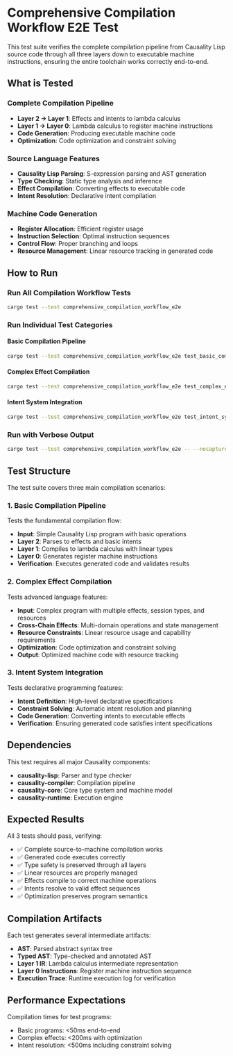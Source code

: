 # Comprehensive Compilation Workflow E2E Test

This test suite verifies the complete compilation pipeline from Causality Lisp source code through all three layers down to executable machine instructions, ensuring the entire toolchain works correctly end-to-end.

## What is Tested

### Complete Compilation Pipeline
- **Layer 2 → Layer 1**: Effects and intents to lambda calculus
- **Layer 1 → Layer 0**: Lambda calculus to register machine instructions
- **Code Generation**: Producing executable machine code
- **Optimization**: Code optimization and constraint solving

### Source Language Features
- **Causality Lisp Parsing**: S-expression parsing and AST generation
- **Type Checking**: Static type analysis and inference
- **Effect Compilation**: Converting effects to executable code
- **Intent Resolution**: Declarative intent compilation

### Machine Code Generation
- **Register Allocation**: Efficient register usage
- **Instruction Selection**: Optimal instruction sequences
- **Control Flow**: Proper branching and loops
- **Resource Management**: Linear resource tracking in generated code

## How to Run

### Run All Compilation Workflow Tests
```bash
cargo test --test comprehensive_compilation_workflow_e2e
```

### Run Individual Test Categories

#### Basic Compilation Pipeline
```bash
cargo test --test comprehensive_compilation_workflow_e2e test_basic_compilation_pipeline
```

#### Complex Effect Compilation
```bash
cargo test --test comprehensive_compilation_workflow_e2e test_complex_effect_compilation
```

#### Intent System Integration
```bash
cargo test --test comprehensive_compilation_workflow_e2e test_intent_system_integration
```

### Run with Verbose Output
```bash
cargo test --test comprehensive_compilation_workflow_e2e -- --nocapture
```

## Test Structure

The test suite covers three main compilation scenarios:

### 1. Basic Compilation Pipeline
Tests the fundamental compilation flow:
- **Input**: Simple Causality Lisp program with basic operations
- **Layer 2**: Parses to effects and basic intents
- **Layer 1**: Compiles to lambda calculus with linear types
- **Layer 0**: Generates register machine instructions
- **Verification**: Executes generated code and validates results

### 2. Complex Effect Compilation
Tests advanced language features:
- **Input**: Complex program with multiple effects, session types, and resources
- **Cross-Chain Effects**: Multi-domain operations and state management
- **Resource Constraints**: Linear resource usage and capability requirements
- **Optimization**: Code optimization and constraint solving
- **Output**: Optimized machine code with resource tracking

### 3. Intent System Integration
Tests declarative programming features:
- **Intent Definition**: High-level declarative specifications
- **Constraint Solving**: Automatic intent resolution and planning
- **Code Generation**: Converting intents to executable effects
- **Verification**: Ensuring generated code satisfies intent specifications

## Dependencies

This test requires all major Causality components:
- **causality-lisp**: Parser and type checker
- **causality-compiler**: Compilation pipeline
- **causality-core**: Core type system and machine model
- **causality-runtime**: Execution engine

## Expected Results

All 3 tests should pass, verifying:
- ✅ Complete source-to-machine compilation works
- ✅ Generated code executes correctly
- ✅ Type safety is preserved through all layers
- ✅ Linear resources are properly managed
- ✅ Effects compile to correct machine operations
- ✅ Intents resolve to valid effect sequences
- ✅ Optimization preserves program semantics

## Compilation Artifacts

Each test generates several intermediate artifacts:
- **AST**: Parsed abstract syntax tree
- **Typed AST**: Type-checked and annotated AST
- **Layer 1 IR**: Lambda calculus intermediate representation
- **Layer 0 Instructions**: Register machine instruction sequence
- **Execution Trace**: Runtime execution log for verification

## Performance Expectations

Compilation times for test programs:
- Basic programs: <50ms end-to-end
- Complex effects: <200ms with optimization
- Intent resolution: <500ms including constraint solving 